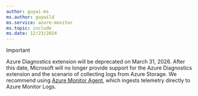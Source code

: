 ```yaml
---
author: guywi-ms
ms.author: guywild
ms.service: azure-monitor
ms.topic: include
ms.date: 12/23/2024
---
```


> [!IMPORTANT]
> Azure Diagnostics extension will be deprecated on March 31, 2026. After this date, Microsoft will no longer provide support for the Azure Diagnostics extension and the scenario of collecting logs from Azure Storage. We recommend using [Azure Monitor Agent](/azure/azure-monitor/agents/azure-monitor-agent-overview), which ingests telemetry directly to Azure Monitor Logs. 

